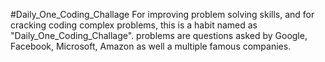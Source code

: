 #Daily_One_Coding_Challage
For improving problem solving skills, and for cracking coding complex problems, this is a habit named as "Daily_One_Coding_Challage".
problems are questions asked by Google, Facebook, Microsoft, Amazon as well a multiple famous companies.
[](https://github.com/TT-talhatariq/Daily-One-Coding-Challange/tree/main/%2301%20Sum%20(Google) "#01 Sum (Google)")
